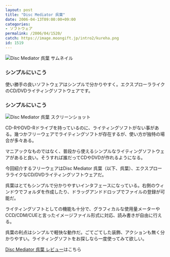 ```yaml
---
layout: post
title: "Disc Mediator 呉葉"
date: 2006-04-13T09:00:00+09:00
categories:
- ソフトウェア
permalink: /2006/04/1520/
catch: https://image.moongift.jp/intro2/kureha.png
id: 1519
---
```

 ![Disc Mediator 呉葉 サムネイル](https://image.moongift.jp/intro2/kureha.t.png "Disc Mediator 呉葉 サムネイル")
  

### シンプルにいこう
  
使い勝手の良いソフトウェアはシンプルで分かりやすく。エクスプローラライクのCD/DVDライティングソフトウェアです。  
<!--more-->  

### シンプルにいこう
  

![Disc Mediator 呉葉 スクリーンショット](https://image.moongift.jp/intro2/kureha.png "Disc Mediator 呉葉 スクリーンショット")

  

CD-RやDVD-Rドライブを持っているのに、ライティングソフトがない事がある。幾つかフリーウェアでライティングソフトが存在するが、使い方が独特の場合が多々ある。

  

マニアックなものではなく、普段から使えるシンプルなライティングソフトウェアがあると良い。そうすれば誰だってCDやDVDが作れるようになる。

  

今回紹介するフリーウェアはDisc Mediator 呉葉（以下、呉葉）、エクスプローラライクなCD/DVDライティングソフトウェアだ。

  

呉葉はとてもシンプルで分かりやすいインタフェースになっている。右側のウィンドウでフォルダを作成したり、ドラッグアンドドロップでファイルの登録が可能だ。

  

ライティングソフトとしての機能も十分で、グラフィカルな使用量メーターやCCD/CDM/CUEと言ったイメージファイル形式に対応、読み書きが自由に行える。

  

呉葉の利点はシンプルで軽快な動作だ。ごてごてした装飾、アクションも無く分かりやすい。ライティングソフトをお探しなら一度使ってみて欲しい。

  

[Disc Mediator 呉葉 レビュー](http://oss.moongift.jp/review/i-1525.html)はこちら

